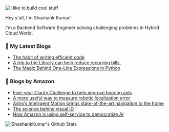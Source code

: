 ![I like to build cool stuff](https://res.cloudinary.com/dt8g3rhcy/image/upload/v1595929574/i_like_to_build_cool_shit._1_nzbwjh.png)

Hey y'all, I'm Shashank Kumar! 

I'm a Backend Software Engineer solving challenging problems in Hybrid Cloud World.

### 📕 My Latest Blogs
<!-- BLOG-POST-LIST:START -->
- [The habit of writing efficient code](https://medium.com/@ishashankkumar/the-habit-of-writing-efficient-code-153b05f04269?source=rss-d24dda280d5f------2)
- [A trip to the Library can help reduce recurring bills.](https://medium.com/swlh/a-trip-to-the-library-can-help-reduce-recurring-bills-23bca495cdf5?source=rss-d24dda280d5f------2)
- [The Magic Behind One-Line Expressions in Python](https://medium.com/swlh/the-magic-behind-one-line-expressions-in-python-816c10180c5c?source=rss-d24dda280d5f------2)
<!-- BLOG-POST-LIST:END -->

### 📕 Blogs by Amazon
<!-- AMAZON-BLOG-POST-LIST:START -->
- [Five-year Clarity Challenge to help improve hearing aids](https://www.amazon.science/blog/five-year-clarity-challenge-to-help-improve-hearing-aids)
- [A more useful way to measure robotic localization error](https://www.amazon.science/blog/a-more-useful-way-to-measure-robotic-localization-error)
- [Astro’s Intelligent Motion brings state-of-the-art navigation to the home](https://www.amazon.science/blog/astros-intelligent-motion-brings-state-of-the-art-navigation-to-the-home)
- [The science behind visual ID](https://www.amazon.science/blog/the-science-behind-visual-id)
- [How Amazon is using self-service to democratize AI](https://www.amazon.science/blog/how-amazon-is-using-self-service-to-democratize-ai)
<!-- AMAZON-BLOG-POST-LIST:END -->



<img align="center" alt="iShashankKumar's Github Stats" src="https://github-readme-stats.vercel.app/api?username=ishashankkumar&show_icons=true&hide_border=true" />
